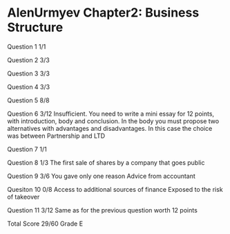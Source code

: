 # AlenUrmyev Chapter2: Business Structure

Question 1      1/1

Question 2      3/3

Question 3      3/3

Question 4      3/3

Question 5      8/8

Question 6      3/12
                Insufficient.
                You need to write a mini essay for 12 points, with introduction, body
                and conclusion. In the body you must propose two alternatives with
                advantages and disadvantages. In this case the choice was between
                Partnership and LTD

Question 7      1/1

Question 8      1/3
                The first sale of shares by a company that goes public

Question 9      3/6
                You gave only one reason
                Advice from accountant

Quesiton 10     0/8
                Access to additional sources of finance
                Exposed to the risk of takeover

Question 11     3/12
                Same as for the previous question worth 12 points

Total Score     29/60 Grade E


